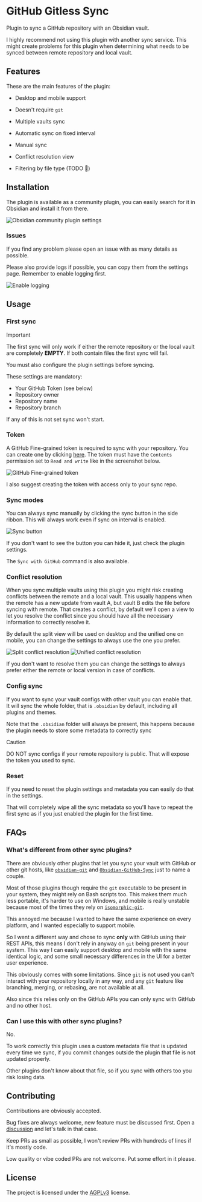 # GitHub Gitless Sync

Plugin to sync a GitHub repository with an Obsidian vault.

I highly recommend not using this plugin with another sync service.
This might create problems for this plugin when determining what needs to be synced between remote repository and local vault.

## Features

These are the main features of the plugin:

- Desktop and mobile support
- Doesn't require `git`
- Multiple vaults sync
- Automatic sync on fixed interval
- Manual sync
- Conflict resolution view

- Filtering by file type (TODO 🔨)

## Installation

The plugin is available as a community plugin, you can easily search for it in Obsidian and install it from there.

![Obsidian community plugin settings](./assets/install_instructions.png)

### Issues

If you find any problem please open an issue with as many details as possible.

Please also provide logs if possible, you can copy them from the settings page. Remember to enable logging first.

![Enable logging](./assets/logs_settings.png)

## Usage

### First sync

> [!IMPORTANT]
> The first sync will only work if either the remote repository or the local vault are completely **EMPTY**. If both contain files the first sync will fail.

You must also configure the plugin settings before syncing.

These settings are mandatory:

- Your GitHub Token (see below)
- Repository owner
- Repository name
- Repository branch

If any of this is not set sync won't start.

### Token

A GitHub Fine-grained token is required to sync with your repository. You can create one by clicking [here](https://github.com/settings/personal-access-tokens/new).
The token must have the `Contents` permission set to `Read and write` like in the screenshot below.

![GitHub Fine-grained token](./assets/token_permissions.png)

I also suggest creating the token with access only to your sync repo.

### Sync modes

You can always sync manually by clicking the sync button in the side ribbon.
This will always work even if sync on interval is enabled.

![Sync button](./assets/sync_button.png)

If you don't want to see the button you can hide it, just check the plugin settings.

The `Sync with GitHub` command is also available.

### Conflict resolution

When you sync multiple vaults using this plugin you might risk creating conflicts between the remote and a local vault.
This usually happens when the remote has a new update from vault A, but vault B edits the file before syncing with remote.
That creates a conflict, by default we'll open a view to let you resolve the conflict since you should have all the necessary
information to correctly resolve it.

By default the split view will be used on desktop and the unified one on mobile, you can change the settings to always use the one you prefer.

![Split conflict resolution](./assets/split_diff_view.png)
![Unified conflict resolution](./assets/unified_diff_view.png)

If you don't want to resolve them you can change the settings to always prefer either the remote or local version in case of conflicts.

### Config sync

If you want to sync your vault configs with other vault you can enable that.
It will sync the whole folder, that is `.obsidian` by default, including all plugins and themes.

Note that the `.obsidian` folder will always be present, this happens because the plugin
needs to store some metadata to correctly sync

> [!CAUTION]
> DO NOT sync configs if your remote repository is public.
> That will expose the token you used to sync.

### Reset

If you need to reset the plugin settings and metadata you can easily do that in the settings.

That will completely wipe all the sync metadata so you'll have to repeat the first sync as if you just enabled the plugin for the first time.

## FAQs

### What's different from other sync plugins?

There are obviously other plugins that let you sync your vault with GitHub or other git hosts, like [`obsidian-git`](https://github.com/Vinzent03/obsidian-git) and [`Obsidian-GitHub-Sync`](https://github.com/kevinmkchin/Obsidian-GitHub-Sync) just to name a couple.

Most of those plugins though require the `git` executable to be present in your system, they might rely on Bash scripts too. This makes them much less portable, it's harder to use on Windows, and mobile is really unstable because most of the times they rely on [`isomorphic-git`](https://isomorphic-git.org/).

This annoyed me because I wanted to have the same experience on every platform, and I wanted especially to support mobile.

So I went a different way and chose to sync **only** with GitHub using their REST APIs, this means I don't rely in anyway on `git` being present in your system. This way I can easily support desktop and mobile with the same identical logic, and some small necessary differences in the UI for a better user experience.

This obviously comes with some limitations. Since `git` is not used you can't interact with your repository locally in any way, and any `git` feature like branching, merging, or rebasing, are not available at all.

Also since this relies only on the GitHub APIs you can only sync with GitHub and no other host.

### Can I use this with other sync plugins?

No.

To work correctly this plugin uses a custom metadata file that is updated every time we sync, if you commit changes outside the plugin that file is not updated properly.

Other plugins don't know about that file, so if you sync with others too you risk losing data.

## Contributing

Contributions are obviously accepted.

Bug fixes are always welcome, new feature must be discussed first. Open a [discussion](https://github.com/silvanocerza/github-gitless-sync/discussions) and let's talk in that case.

Keep PRs as small as possible, I won't review PRs with hundreds of lines if it's mostly code.

Low quality or vibe coded PRs are not welcome. Put some effort in it please.

## License

The project is licensed under the [AGPLv3](https://www.gnu.org/licenses/agpl-3.0.en.html) license.
